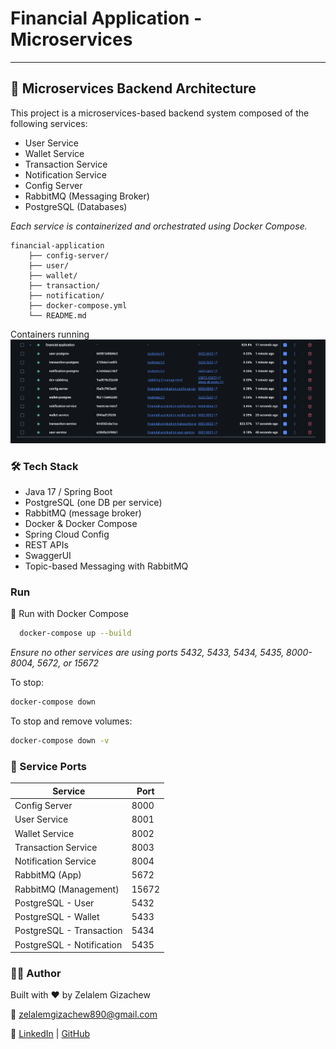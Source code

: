 # Financial Application - Microservices
___

## 🚀 Microservices Backend Architecture
This project is a microservices-based backend system composed of the following services:

- User Service
- Wallet Service
- Transaction Service
- Notification Service
- Config Server
- RabbitMQ (Messaging Broker)
- PostgreSQL (Databases)

_Each service is containerized and orchestrated using Docker Compose._

```
financial-application
    ├── config-server/
    ├── user/
    ├── wallet/
    ├── transaction/
    ├── notification/
    ├── docker-compose.yml
    └── README.md
```

Containers running 
![Financial-Application-Microservices](assets/docker-desktop.png)

### 🛠️ Tech Stack
- Java 17 / Spring Boot
- PostgreSQL (one DB per service)
- RabbitMQ (message broker)
- Docker & Docker Compose
- Spring Cloud Config
- REST APIs
- SwaggerUI
- Topic-based Messaging with RabbitMQ

### Run

🐳 Run with Docker Compose

```bash
  docker-compose up --build 
```
_Ensure no other services are using ports 5432, 5433, 5434, 5435, 8000-8004, 5672, or 15672_

To stop:

```bash
docker-compose down
```

To stop and remove volumes:

```bash
docker-compose down -v
```

### 🧪 Service Ports

| Service                   | Port  |
| ------------------------- | ----- |
| Config Server             | 8000  |
| User Service              | 8001  |
| Wallet Service            | 8002  |
| Transaction Service       | 8003  |
| Notification Service      | 8004  |
| RabbitMQ (App)            | 5672  |
| RabbitMQ (Management)     | 15672 |
| PostgreSQL - User         | 5432  |
| PostgreSQL - Wallet       | 5433  |
| PostgreSQL - Transaction  | 5434  |
| PostgreSQL - Notification | 5435  |


### 👨‍💻 Author
Built with ❤️ by Zelalem Gizachew

📧 zelalemgizachew890@gmail.com

🔗 [LinkedIn](https://www.linkedin.com/in/zelalem-gizachew-28012a230/) | [GitHub](https://github.com/ZelalemGizachew)